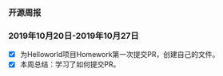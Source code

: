 ### 开源周报

### 2019年10月20日-2019年10月27日

- [x] 为Helloworld项目Homework第一次提交PR，创建自己的文件。
- [x] 本周总结：学习了如何提交PR。